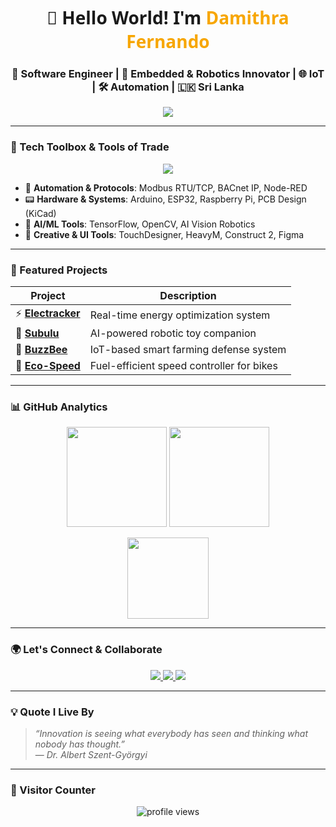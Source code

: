<h1 align="center" style="font-family: 'Segoe UI', Tahoma, Geneva, Verdana, sans-serif;">
  👋 Hello World! I'm <span style="color:#F7A600;">Damithra Fernando</span>
</h1>

<h3 align="center">🚀 Software Engineer | 🤖 Embedded & Robotics Innovator | 🌐 IoT | 🛠️ Automation | 🇱🇰 Sri Lanka</h3>

<p align="center">
  <img src="https://readme-typing-svg.herokuapp.com?color=F7A600&lines=Connecting+Analog+to+Digital...;Building+Robots%2C+IoT%2C+and+Automation;Innovating+with+Code+%26+Hardware;Let%27s+Create+Something+Awesome+Together!" />
</p>

---

### 🧰 Tech Toolbox & Tools of Trade

<p align="center">
  <img src="https://skillicons.dev/icons?i=c,cpp,python,java,javascript,dart,flutter,react,nodejs,arduino,raspberrypi,mysql,mongodb,git,github,figma,blender,bash&perline=9" />
</p>

- 🔌 **Automation & Protocols**: Modbus RTU/TCP, BACnet IP, Node-RED  
- 📟 **Hardware & Systems**: Arduino, ESP32, Raspberry Pi, PCB Design (KiCad)  
- 🧠 **AI/ML Tools**: TensorFlow, OpenCV, AI Vision Robotics  
- 🎨 **Creative & UI Tools**: TouchDesigner, HeavyM, Construct 2, Figma  

---

### 🚀 Featured Projects

| Project | Description |
|--------|-------------|
| ⚡ [**Electracker**](https://drive.google.com/file/d/1yPsXmdB3NazCf8TED47ofgrP73zo-TfS/view?usp=drive_link) | Real-time energy optimization system |
| 🤖 [**Subulu**](https://drive.google.com/file/d/1yPsXmdB3NazCf8TED47ofgrP73zo-TfS/view?usp=drive_link) | AI-powered robotic toy companion |
| 🐝 [**BuzzBee**](https://drive.google.com/file/d/1yPsXmdB3NazCf8TED47ofgrP73zo-TfS/view?usp=drive_link) | IoT-based smart farming defense system |
| 🚗 [**Eco-Speed**](https://drive.google.com/file/d/1yPsXmdB3NazCf8TED47ofgrP73zo-TfS/view?usp=drive_link) | Fuel-efficient speed controller for bikes |

---

### 📊 GitHub Analytics

<p align="center">
  <img src="https://github-readme-stats.vercel.app/api?username=DamithraFdo&show_icons=true&theme=tokyonight" height="160"/>
  <img src="https://github-readme-streak-stats.herokuapp.com/?user=DamithraFdo&theme=tokyonight" height="160"/>
</p>

<p align="center">
  <img src="https://github-readme-stats.vercel.app/api/top-langs/?username=DamithraFdo&layout=compact&theme=tokyonight" height="130"/>
</p>

---

### 🌍 Let's Connect & Collaborate

<p align="center">
  <a href="https://linkedin.com/in/damithrafdo" target="_blank">
    <img src="https://img.shields.io/badge/LinkedIn-0A66C2?style=for-the-badge&logo=linkedin&logoColor=white"/>
  </a>
  <a href="mailto:damithrafdo@gmail.com">
    <img src="https://img.shields.io/badge/Gmail-D14836?style=for-the-badge&logo=gmail&logoColor=white"/>
  </a>
  <a href="https://github.com/DamithraFdo">
    <img src="https://img.shields.io/badge/GitHub-171515?style=for-the-badge&logo=github&logoColor=white"/>
  </a>
</p>

---

### 💡 Quote I Live By

> _“Innovation is seeing what everybody has seen and thinking what nobody has thought.”_  
> — *Dr. Albert Szent-Györgyi*

---

### 👣 Visitor Counter

<p align="center">
  <img src="https://komarev.com/ghpvc/?username=DamithraFdo&label=Profile+Views&color=orange&style=flat" alt="profile views"/>
</p>
